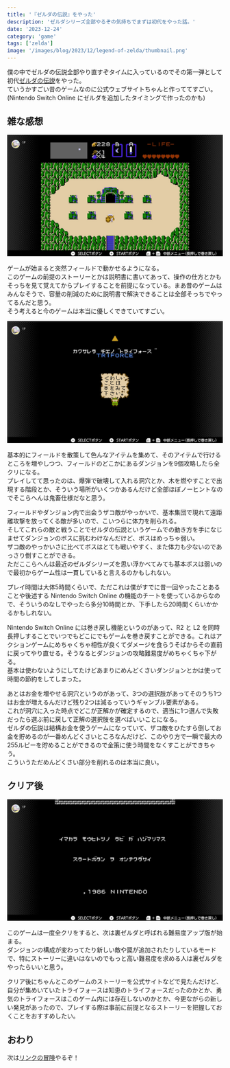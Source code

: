 ```yaml
---
title: '『ゼルダの伝説』をやった'
description: 'ゼルダシリーズ全部やるぞの気持ちでまずは初代をやった話。'
date: '2023-12-24'
category: 'game'
tags: ['zelda']
image: '/images/blog/2023/12/legend-of-zelda/thumbnail.png'
---
```


僕の中でゼルダの伝説全部やり直すぞタイムに入っているのでその第一弾として初代[ゼルダの伝説](https://www.nintendo.co.jp/software/zelda1/index.html)をやった。  
ていうかすごい昔のゲームなのに公式ウェブサイトちゃんと作っててすごい。(Nintendo Switch Online にゼルダを追加したタイミングで作ったのかも)

## 雑な感想

![ゼルダの伝説のゲームのキャプチャ。ダンジョンの前にいる。](./01.png 'Nintendo Switch Online のおかげで簡単に昔のゲームができて便利')

ゲームが始まると突然フィールドで動かせるようになる。  
このゲームの前提のストーリーとかは説明書に書いてあって、操作の仕方とかもそっちを見て覚えてからプレイすることを前提になっている。まあ昔のゲームはみんなそうで、容量の削減のために説明書で解決できることは全部そっちでやってるんだと思う。  
そう考えると今のゲームは本当に優しくできていてすごい。

![「詳しいことは本を見てください」と書いてある。](./03.png '説明書で詳しいことを伝えようとするメッセージ')

基本的にフィールドを散策して色んなアイテムを集めて、そのアイテムで行けるところを増やしつつ、フィールドのどこかにあるダンジョンを9個攻略したら全クリになる。  
プレイしてて思ったのは、爆弾で破壊して入れる洞穴とか、木を燃やすことで出現する階段とか、そういう場所がいくつかあるんだけど全部ほぼノーヒントなのでそこらへんは鬼畜仕様だなと思う。

フィールドやダンジョン内で出会うザコ敵がやっかいで、基本集団で現れて遠距離攻撃を放ってくる敵が多いので、こいつらに体力を削られる。  
そしてこれらの敵と戦うことでゼルダの伝説というゲームでの動き方を手になじませてダンジョンのボスに挑むわけなんだけど、ボスはめっちゃ弱い。  
ザコ敵のやっかいさに比べてボスはとても戦いやすく、また体力も少ないのであっさり倒すことができる。  
ただここらへんは最近のゼルダシリーズを思い浮かべてみても基本ボスは弱いので最初からゲーム性は一貫していると言えるのかもしれない。

プレイ時間は大体5時間くらいで、ただこれは僕がすでに昔一回やったことあることや後述する Nintendo Switch Online の機能のチートを使っているからなので、そういうのなしでやったら多分10時間とか、下手したら20時間くらいかかるかもしれない。

Nintendo Switch Online には巻き戻し機能というのがあって、R2 と L2 を同時長押しすることでいつでもどこにでもゲームを巻き戻すことができる。これはアクションゲームにめちゃくちゃ相性が良くてダメージを食らうそばからその直前に戻ってやり直せる。そうなるとダンジョンの攻略難易度がめちゃくちゃ下がる。  
基本は使わないようにしてたけどあまりにめんどくさいダンジョンとかは使って時間の節約をしてしまった。

あとはお金を増やせる洞穴というのがあって、3つの選択肢があってそのうち1つはお金が増えるんだけど残り2つは減るっていうギャンブル要素がある。  
これが洞穴に入った時点でどこが正解かが確定するので、適当に1つ選んで失敗だったら選ぶ前に戻して正解の選択肢を選べばいいことになる。  
ゼルダの伝説は結構お金を使うゲームになっていて、ザコ敵をひたすら倒してお金を貯めるのが一番めんどくさいところなんだけど、このやり方で一瞬で最大の255ルピーを貯めることができるので金策に使う時間をなくすことができちゃう。  
こういうただめんどくさい部分を削れるのは本当に良い。

## クリア後

![「今からもう一つの旅が始まります。スタートボタンを押してください。」と書いてある。](./02.png 'ゲームをクリアすると裏ゼルダを紹介される')

このゲームは一度全クリをすると、次は裏ゼルダと呼ばれる難易度アップ版が始まる。  
ダンジョンの構成が変わってたり新しい敵や罠が追加されたりしているモードで、特にストーリーに違いはないのでもっと高い難易度を求める人は裏ゼルダをやったらいいと思う。

クリア後にちゃんとこのゲームのストーリーを公式サイトなどで見たんだけど、自分が集めいていたトライフォースは知恵のトライフォースだったのかとか、勇気のトライフォースはこのゲーム内には存在しないのかとか、今更ながらの新しい発見があったので、プレイする際は事前に前提となるストーリーを把握しておくことをおすすめしたい。

## おわり

次は[リンクの冒険](https://www.nintendo.co.jp/software/zelda2/index.html)やるぞ！

